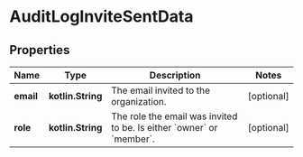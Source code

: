 
# AuditLogInviteSentData

## Properties
| Name | Type | Description | Notes |
| ------------ | ------------- | ------------- | ------------- |
| **email** | **kotlin.String** | The email invited to the organization. |  [optional] |
| **role** | **kotlin.String** | The role the email was invited to be. Is either &#x60;owner&#x60; or &#x60;member&#x60;. |  [optional] |



